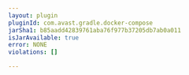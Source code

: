 ```yaml
---
layout: plugin
pluginId: com.avast.gradle.docker-compose
jarSha1: b85aadd42839761aba76f977b37205db7ab0a011
isJarAvailable: true
error: NONE
violations: []

---
```

